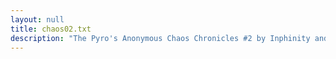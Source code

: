 ```yaml
---
layout: null
title: chaos02.txt
description: "The Pyro's Anonymous Chaos Chronicles #2 by Inphinity and Decibel, 1990"
---
```

